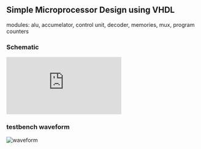 ## Simple Microprocessor Design using VHDL
modules: alu, accumelator, control unit, decoder, memories, mux, program counters
### Schematic
![schematic](https://github.com/AliMaher15/simple-microprocessor-vhdl/blob/main/doc/schematic.pdf)
### testbench waveform
![waveform](https://github.com/AliMaher15/simple-microprocessor-vhdl/blob/main/doc/vish_AcRkDfo2Wn.png)
